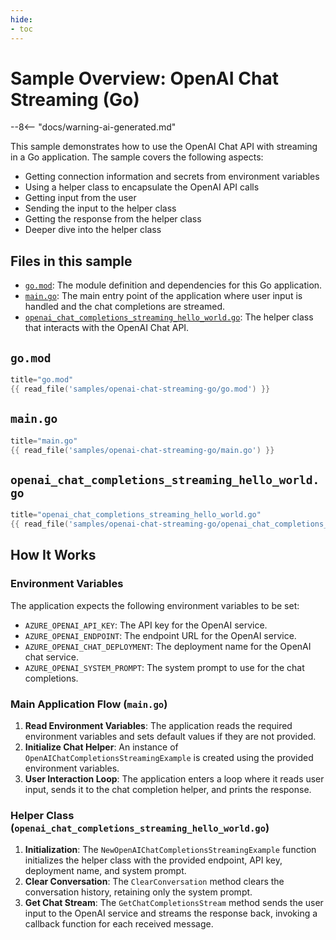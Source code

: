 ```yaml
---
hide:
- toc
---
```


# Sample Overview: OpenAI Chat Streaming (Go)

--8<-- "docs/warning-ai-generated.md"

This sample demonstrates how to use the OpenAI Chat API with streaming in a Go application. The sample covers the following aspects:

- Getting connection information and secrets from environment variables
- Using a helper class to encapsulate the OpenAI API calls
- Getting input from the user
- Sending the input to the helper class
- Getting the response from the helper class
- Deeper dive into the helper class

## Files in this sample

- [`go.mod`](./samples/openai-chat-streaming-go/go.mod): The module definition and dependencies for this Go application.
- [`main.go`](./samples/openai-chat-streaming-go/main.go): The main entry point of the application where user input is handled and the chat completions are streamed.
- [`openai_chat_completions_streaming_hello_world.go`](./samples/openai-chat-streaming-go/openai_chat_completions_streaming_hello_world.go): The helper class that interacts with the OpenAI Chat API.

## `go.mod`

```go
title="go.mod"
{{ read_file('samples/openai-chat-streaming-go/go.mod') }}
```

## `main.go`

```go
title="main.go"
{{ read_file('samples/openai-chat-streaming-go/main.go') }}
```

## `openai_chat_completions_streaming_hello_world.go`

```go
title="openai_chat_completions_streaming_hello_world.go"
{{ read_file('samples/openai-chat-streaming-go/openai_chat_completions_streaming_hello_world.go') }}
```

## How It Works

### Environment Variables

The application expects the following environment variables to be set:

- `AZURE_OPENAI_API_KEY`: The API key for the OpenAI service.
- `AZURE_OPENAI_ENDPOINT`: The endpoint URL for the OpenAI service.
- `AZURE_OPENAI_CHAT_DEPLOYMENT`: The deployment name for the OpenAI chat service.
- `AZURE_OPENAI_SYSTEM_PROMPT`: The system prompt to use for the chat completions.

### Main Application Flow (`main.go`)

1. **Read Environment Variables**: The application reads the required environment variables and sets default values if they are not provided.
2. **Initialize Chat Helper**: An instance of `OpenAIChatCompletionsStreamingExample` is created using the provided environment variables.
3. **User Interaction Loop**: The application enters a loop where it reads user input, sends it to the chat completion helper, and prints the response.

### Helper Class (`openai_chat_completions_streaming_hello_world.go`)

1. **Initialization**: The `NewOpenAIChatCompletionsStreamingExample` function initializes the helper class with the provided endpoint, API key, deployment name, and system prompt.
2. **Clear Conversation**: The `ClearConversation` method clears the conversation history, retaining only the system prompt.
3. **Get Chat Stream**: The `GetChatCompletionsStream` method sends the user input to the OpenAI service and streams the response back, invoking a callback function for each received message.
